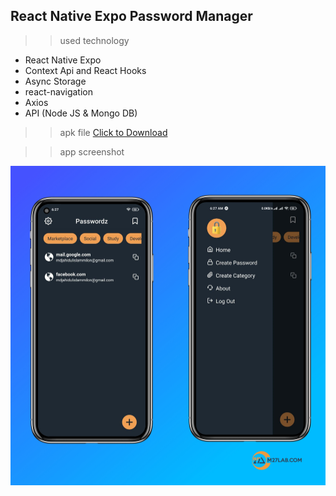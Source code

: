 ## React Native Expo Password Manager

>> used technology

* React Native Expo
* Context Api and React Hooks
* Async Storage
* react-navigation
* Axios
* API (Node JS & Mongo DB)


>> apk file
<a href="https://exp-shell-app-assets.s3.us-west-1.amazonaws.com/android/%40milon27/password-manager-dd067be15d444116a84b838c850028ea-signed.apk" download>Click to Download</a>

>> app screenshot

![alt text](screenshot.jpg)

